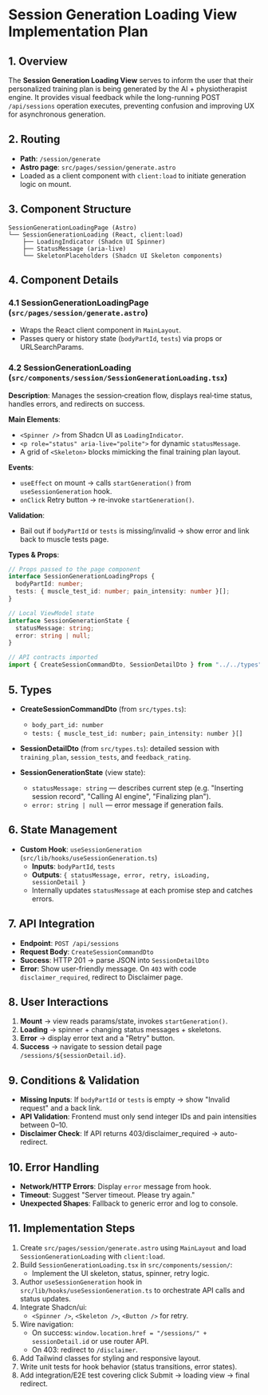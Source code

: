 # Session Generation Loading View Implementation Plan

## 1. Overview
The **Session Generation Loading View** serves to inform the user that their personalized training plan is being generated by the AI + physiotherapist engine. It provides visual feedback while the long-running POST `/api/sessions` operation executes, preventing confusion and improving UX for asynchronous generation.

## 2. Routing
- **Path**: `/session/generate`
- **Astro page**: `src/pages/session/generate.astro`
- Loaded as a client component with `client:load` to initiate generation logic on mount.

## 3. Component Structure
```plaintext
SessionGenerationLoadingPage (Astro)
└── SessionGenerationLoading (React, client:load)
    ├── LoadingIndicator (Shadcn UI Spinner)
    ├── StatusMessage (aria-live)
    └── SkeletonPlaceholders (Shadcn UI Skeleton components)
```

## 4. Component Details

### 4.1 SessionGenerationLoadingPage (`src/pages/session/generate.astro`)
- Wraps the React client component in `MainLayout`.
- Passes query or history state (`bodyPartId`, `tests`) via props or URLSearchParams.

### 4.2 SessionGenerationLoading (`src/components/session/SessionGenerationLoading.tsx`)
**Description**: Manages the session‐creation flow, displays real‐time status, handles errors, and redirects on success.

**Main Elements**:
- `<Spinner />` from Shadcn UI as `LoadingIndicator`.
- `<p role="status" aria-live="polite">` for dynamic `statusMessage`.
- A grid of `<Skeleton>` blocks mimicking the final training plan layout.

**Events**:
- `useEffect` on mount → calls `startGeneration()` from `useSessionGeneration` hook.
- `onClick` Retry button → re-invoke `startGeneration()`.

**Validation**:
- Bail out if `bodyPartId` or `tests` is missing/invalid → show error and link back to muscle tests page.

**Types & Props**:
```ts
// Props passed to the page component
interface SessionGenerationLoadingProps {
  bodyPartId: number;
  tests: { muscle_test_id: number; pain_intensity: number }[];
}

// Local ViewModel state
interface SessionGenerationState {
  statusMessage: string;
  error: string | null;
}

// API contracts imported
import { CreateSessionCommandDto, SessionDetailDto } from "../../types";
```

## 5. Types
- **CreateSessionCommandDto** (from `src/types.ts`):
  - `body_part_id: number`
  - `tests: { muscle_test_id: number; pain_intensity: number }[]`

- **SessionDetailDto** (from `src/types.ts`): detailed session with `training_plan`, `session_tests`, and `feedback_rating`.

- **SessionGenerationState** (view state):
  - `statusMessage: string` — describes current step (e.g. "Inserting session record", "Calling AI engine", "Finalizing plan").
  - `error: string | null` — error message if generation fails.

## 6. State Management
- **Custom Hook**: `useSessionGeneration` (`src/lib/hooks/useSessionGeneration.ts`)
  - **Inputs**: `bodyPartId`, `tests`
  - **Outputs**: `{ statusMessage, error, retry, isLoading, sessionDetail }`
  - Internally updates `statusMessage` at each promise step and catches errors.

## 7. API Integration
- **Endpoint**: `POST /api/sessions`
- **Request Body**: `CreateSessionCommandDto`
- **Success**: HTTP 201 → parse JSON into `SessionDetailDto`
- **Error**: Show user-friendly message. On `403` with code `disclaimer_required`, redirect to Disclaimer page.

## 8. User Interactions
1. **Mount** → view reads params/state, invokes `startGeneration()`.
2. **Loading** → spinner + changing status messages + skeletons.
3. **Error** → display error text and a "Retry" button.
4. **Success** → navigate to session detail page `/sessions/${sessionDetail.id}`.

## 9. Conditions & Validation
- **Missing Inputs**: If `bodyPartId` or `tests` is empty → show "Invalid request" and a back link.
- **API Validation**: Frontend must only send integer IDs and pain intensities between 0–10.
- **Disclaimer Check**: If API returns 403/disclaimer_required → auto-redirect.

## 10. Error Handling
- **Network/HTTP Errors**: Display `error` message from hook.
- **Timeout**: Suggest "Server timeout. Please try again."
- **Unexpected Shapes**: Fallback to generic error and log to console.

## 11. Implementation Steps
1. Create `src/pages/session/generate.astro` using `MainLayout` and load `SessionGenerationLoading` with `client:load`.
2. Build `SessionGenerationLoading.tsx` in `src/components/session/`:
   - Implement the UI skeleton, status, spinner, retry logic.
3. Author `useSessionGeneration` hook in `src/lib/hooks/useSessionGeneration.ts` to orchestrate API calls and status updates.
4. Integrate Shadcn/ui:
   - `<Spinner />`, `<Skeleton />`, `<Button />` for retry.
5. Wire navigation:
   - On success: `window.location.href = "/sessions/" + sessionDetail.id` or use router API.
   - On 403: redirect to `/disclaimer`.
6. Add Tailwind classes for styling and responsive layout.
7. Write unit tests for hook behavior (status transitions, error states).
8. Add integration/E2E test covering click Submit → loading view → final redirect.
